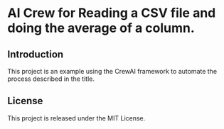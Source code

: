 # AI Crew for Reading a CSV file and doing the average of a column.

## Introduction

This project is an example using the CrewAI framework to automate the process described in the title.


## License

This project is released under the MIT License.
